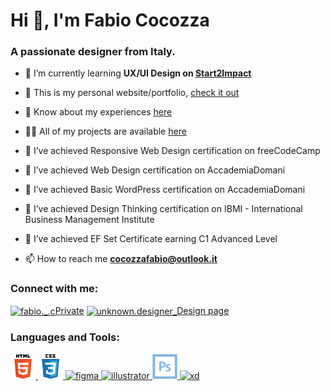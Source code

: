 <h1>Hi 👋, I'm Fabio Cocozza</h1>
<h3>A passionate designer from Italy.</h3>

- 🌱 I’m currently learning **UX/UI Design on <a href="https://www.start2impact.it/" target="blank">Start2Impact</a>**

- 📖 This is my personal website/portfolio, <a href="https://fabio1498.github.io/portfolio" target="blank">check it out</a>

- 📄 Know about my experiences <a href="https://fabio1498.github.io/portfolio/#resume" target="blank">here</a> 

- 👨‍💻 All of my projects are available <a href="https://fabio1498.github.io/portfolio/#my-projects" target="blank">here</a>


- 📜 I’ve achieved Responsive Web Design certification on freeCodeCamp
- 📜 I’ve achieved Web Design certification on AccademiaDomani
- 📜 I’ve achieved Basic WordPress certification on AccademiaDomani
- 📜 I’ve achieved Design Thinking certification on IBMI - International Business Management Institute
- 📜 I’ve achieved EF Set Certificate earning C1 Advanced Level

- 📫 How to reach me **cocozzafabio@outlook.it**

<h3 align="left">Connect with me:</h3>
<p align="left">
<a href="https://instagram.com/fabio._.c" target="blank"><img align="center" src="https://raw.githubusercontent.com/rahuldkjain/github-profile-readme-generator/master/src/images/icons/Social/instagram.svg" alt="fabio._.c" height="30" width="40" />Private</a>
  <a href="https://www.instagram.com/unknown.designer_/" target="blank"><img align="center" src="https://raw.githubusercontent.com/rahuldkjain/github-profile-readme-generator/master/src/images/icons/Social/instagram.svg" alt="unknown.designer_" height="30" width="40" />Design page</a>
</p>

<h3 align="left">Languages and Tools:</h3>
<p align="left"> <a href="https://www.w3.org/html/" target="_blank" rel="noreferrer"> <img src="https://raw.githubusercontent.com/devicons/devicon/master/icons/html5/html5-original-wordmark.svg" alt="html5" width="40" height="40"/> </a><a href="https://www.w3schools.com/css/" target="_blank" rel="noreferrer"> <img src="https://raw.githubusercontent.com/devicons/devicon/master/icons/css3/css3-original-wordmark.svg" alt="css3" width="40" height="40"/> </a><a href="https://www.figma.com/" target="_blank" rel="noreferrer"> <img src="https://www.vectorlogo.zone/logos/figma/figma-icon.svg" alt="figma" width="40" height="40"/> </a> <a href="https://www.adobe.com/in/products/illustrator.html" target="_blank" rel="noreferrer"> <img src="https://www.vectorlogo.zone/logos/adobe_illustrator/adobe_illustrator-icon.svg" alt="illustrator" width="40" height="40"/> </a> <a href="https://www.photoshop.com/en" target="_blank" rel="noreferrer"> <img src="https://raw.githubusercontent.com/devicons/devicon/master/icons/photoshop/photoshop-line.svg" alt="photoshop" width="40" height="40"/> </a> <a href="https://www.adobe.com/products/xd.html" target="_blank" rel="noreferrer"> <img src="https://cdn.worldvectorlogo.com/logos/adobe-xd.svg" alt="xd" width="40" height="40"/> </a> </p>



<!---
fabio1498/fabio1498 is a ✨ special ✨ repository because its `README.md` (this file) appears on your GitHub profile.
You can click the Preview link to take a look at your changes.
--->

